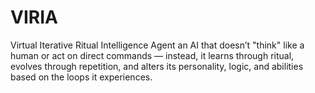 # VIRIA
Virtual Iterative Ritual Intelligence Agent an AI that doesn’t "think" like a human or act on direct commands — instead, it learns through ritual, evolves through repetition, and alters its personality, logic, and abilities based on the loops it experiences. 

